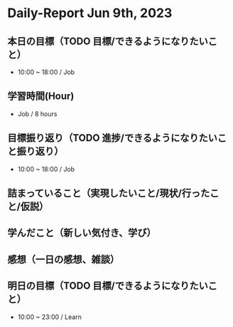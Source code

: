 # Daily-Report Jun 9th, 2023

## 本日の目標（TODO 目標/できるようになりたいこと）
- 10:00 ~ 18:00 / Job

## 学習時間(Hour)
- Job / 8 hours


## 目標振り返り（TODO 進捗/できるようになりたいこと振り返り）

- 10:00 ~ 18:00 / Job

## 詰まっていること（実現したいこと/現状/行ったこと/仮説）


## 学んだこと（新しい気付き、学び）


## 感想（一日の感想、雑談）

## 明日の目標（TODO 目標/できるようになりたいこと）
- 10:00 ~ 23:00 / Learn
